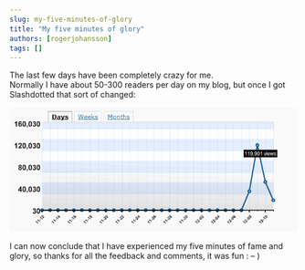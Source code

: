 ```yaml
---
slug: my-five-minutes-of-glory
title: "My five minutes of glory"
authors: [rogerjohansson]
tags: []
---
```

The last few days have been completely crazy for me.  
Normally I have about 50-300 readers per day on my blog, but once I got Slashdotted that sort of changed:

<!-- truncate -->

![](./visitorgraph.gif)

I can now conclude that I have experienced my five minutes of fame and glory, so thanks for all the feedback and comments, it was fun : – )
